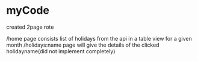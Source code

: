 # myCode

created 2page rote

/home page consists list of holidays from the api in a table view for a given month
/holidays:name page will give the details of the clicked holidayname(did not implement completely) 
